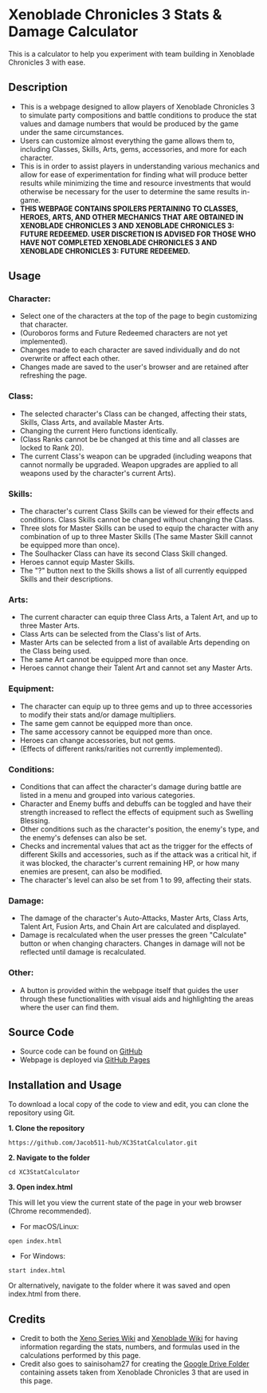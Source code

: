# Xenoblade Chronicles 3 Stats & Damage Calculator

This is a calculator to help you experiment with team building in Xenoblade Chronicles 3 with ease.

## Description

- This is a webpage designed to allow players of Xenoblade Chronicles 3 to simulate party compositions and battle conditions to produce the stat values and damage numbers that would be produced by the game under the same circumstances.
- Users can customize almost everything the game allows them to, including Classes, Skills, Arts, gems, accessories, and more for each character.
- This is in order to assist players in understanding various mechanics and allow for ease of experimentation for finding what will produce better results while minimizing the time and resource investments that would otherwise be necessary for the user to determine the same results in-game.
- **THIS WEBPAGE CONTAINS SPOILERS PERTAINING TO CLASSES, HEROES, ARTS, AND OTHER MECHANICS THAT ARE OBTAINED IN XENOBLADE CHRONICLES 3 AND XENOBLADE CHRONICLES 3: FUTURE REDEEMED. USER DISCRETION IS ADVISED FOR THOSE WHO HAVE NOT COMPLETED XENOBLADE CHRONICLES 3 AND XENOBLADE CHRONICLES 3: FUTURE REDEEMED.**

## Usage

### Character:
- Select one of the characters at the top of the page to begin customizing that character.
- (Ouroboros forms and Future Redeemed characters are not yet implemented).
- Changes made to each character are saved individually and do not overwrite or affect each other.
- Changes made are saved to the user's browser and are retained after refreshing the page.

### Class:
- The selected character's Class can be changed, affecting their stats, Skills, Class Arts, and available Master Arts.
- Changing the current Hero functions identically.
- (Class Ranks cannot be be changed at this time and all classes are locked to Rank 20).
- The current Class's weapon can be upgraded (including weapons that cannot normally be upgraded. Weapon upgrades are applied to all weapons used by the character's current Arts).

### Skills:
- The character's current Class Skills can be viewed for their effects and conditions.
Class Skills cannot be changed without changing the Class.
- Three slots for Master Skills can be used to equip the character with any combination of up to three Master Skills (The same Master Skill cannot be equipped more than once).
- The Soulhacker Class can have its second Class Skill changed.
- Heroes cannot equip Master Skills.
- The "?" button next to the Skills shows a list of all currently equipped Skills and their descriptions.

### Arts:
- The current character can equip three Class Arts, a Talent Art, and up to three Master Arts.
- Class Arts can be selected from the Class's list of Arts.
- Master Arts can be selected from a list of available Arts depending on the Class being used.
- The same Art cannot be equipped more than once.
- Heroes cannot change their Talent Art and cannot set any Master Arts.

### Equipment:
- The character can equip up to three gems and up to three accessories to modify their stats and/or damage multipliers.
- The same gem cannot be equipped more than once.
- The same accessory cannot be equipped more than once.
- Heroes can change accessories, but not gems.
- (Effects of different ranks/rarities not currently implemented).

### Conditions:
- Conditions that can affect the character's damage during battle are listed in a menu and grouped into various categories.
- Character and Enemy buffs and debuffs can be toggled and have their strength increased to reflect the effects of equipment such as Swelling Blessing.
- Other conditions such as the character's position, the enemy's type, and the enemy's defenses can also be set.
- Checks and incremental values that act as the trigger for the effects of different Skills and accessories, such as if the attack was a critical hit, if it was blocked, the character's current remaining HP, or how many enemies are present, can also be modified.
- The character's level can also be set from 1 to 99, affecting their stats.

### Damage:
- The damage of the character's Auto-Attacks, Master Arts, Class Arts, Talent Art, Fusion Arts, and Chain Art are calculated and displayed.
- Damage is recalculated when the user presses the green "Calculate" button or when changing characters. Changes in damage will not be reflected until damage is recalculated.

### Other:
- A button is provided within the webpage itself that guides the user through these functionalities with visual aids and highlighting the areas where the user can find them.

## Source Code

- Source code can be found on [GitHub](https://github.com/Jacob511-hub/XC3StatCalculator)
- Webpage is deployed via [GitHub Pages](https://jacob511-hub.github.io/XC3StatCalculator/)

## Installation and Usage

To download a local copy of the code to view and edit, you can clone the repository using Git.

**1. Clone the repository**
```
https://github.com/Jacob511-hub/XC3StatCalculator.git
```
**2. Navigate to the folder**
```
cd XC3StatCalculator
```
**3. Open index.html**

This will let you view the current state of the page in your web browser (Chrome recommended).
- For macOS/Linux:
```
open index.html
```
- For Windows:
```
start index.html
```
Or alternatively, navigate to the folder where it was saved and open index.html from there.

## Credits

- Credit to both the [Xeno Series Wiki](https://www.xenoserieswiki.org/) and [Xenoblade Wiki](https://xenoblade.fandom.com/) for having information regarding the stats, numbers, and formulas used in the calculations performed by this page.
- Credit also goes to sainisoham27 for creating the [Google Drive Folder](https://drive.google.com/drive/folders/1skV2Fnt5EBIUW3B_wsDmE-bJhDgXqd9Y) containing assets taken from Xenoblade Chronicles 3 that are used in this page.